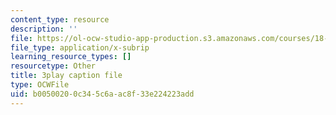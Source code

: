 ```yaml
---
content_type: resource
description: ''
file: https://ol-ocw-studio-app-production.s3.amazonaws.com/courses/18-01sc-single-variable-calculus-fall-2010/b00500200c345c6aac8f33e224223add_ryLdyDrBfvI.vtt
file_type: application/x-subrip
learning_resource_types: []
resourcetype: Other
title: 3play caption file
type: OCWFile
uid: b0050020-0c34-5c6a-ac8f-33e224223add
---
```

